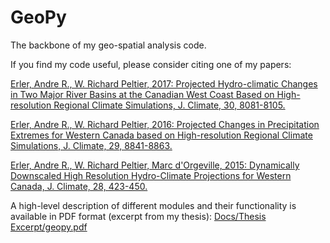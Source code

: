# GeoPy
The backbone of my geo-spatial analysis code.


If you find my code useful, please consider citing one of my papers:

[Erler, Andre R., W. Richard Peltier, 2017: Projected Hydro-climatic Changes in Two Major River Basins at the Canadian West Coast Based on High-resolution Regional Climate Simulations, J. Climate, 30, 8081-8105.](http://journals.ametsoc.org/doi/abs/10.1175/JCLI-D-16-0870.1)

[Erler, Andre R., W. Richard Peltier, 2016: Projected Changes in Precipitation Extremes for Western Canada based on High-resolution Regional Climate Simulations, J. Climate, 29, 8841-8863.](http://journals.ametsoc.org/doi/abs/10.1175/JCLI-D-15-0530.1)

[Erler, Andre R., W. Richard Peltier, Marc d'Orgeville, 2015: Dynamically Downscaled High Resolution Hydro-Climate Projections for Western Canada, J. Climate, 28, 423-450.](http://journals.ametsoc.org/doi/abs/10.1175/JCLI-D-14-00174.1)


A high-level description of different modules and their functionality is available in PDF format (excerpt from my thesis):
[Docs/Thesis Excerpt/geopy.pdf](https://github.com/aerler/GeoPy/blob/master/Docs/Thesis%20Excerpt/geopy.pdf)
